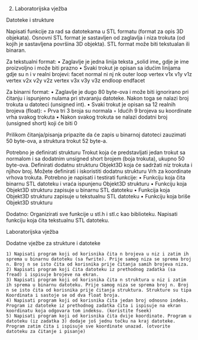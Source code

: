 2. Laboratorijska vježba

Datoteke i strukture

Napisati funkcije za rad sa datotekama u STL formatu (format za opis 3D objekata). Osnovni STL format je sastavljen od zaglavlja i niza trokuta (od kojih je sastavljena površina 3D objekta). STL format može biti tekstualan ili binaran. 

Za tekstualni format:
    • Zaglavlje je jedna linija teksta „solid ime„ gdje je ime proizvoljno i može biti prazno
    • Svaki trokut je opisan sa idućim linijama gdje su n i v realni brojevi:
facet normal ni nj nk
    outer loop
        vertex v1x v1y v1z
        vertex v2x v2y v2z
        vertex v3x v3y v3z
    endloop
endfacet

Za binarni format:
    • Zaglavlje je dugo 80 byte-ova i može biti ignorirano pri čitanju i ispunjeno nulama pri stvaranju datoteke. Nakon toga se nalazi broj trokuta u datoteci (unsigned int).
    • Svaki trokut je opisan sa 12 realnih brojeva (float):
        ◦ Prva tri 3 broja su normala
        ◦ Idućih 9 brojeva su koordinate vrha svakog trokuta
    • Nakon svakog trokuta se nalazi dodatni broj (unsigned short) koji će biti 0

Prilikom čitanja/pisanja pripazite da će zapis u binarnoj datoteci zauzimati 50 byte-ova, a struktura trokut 52 byte-a.

Potrebno je definirati strukturu Trokut koja će predstavljati jedan trokut sa normalom i sa dodatnim unsigned short brojem (boja trokuta), ukupno 50 byte-ova. Definirati dodatnu strukturu Objekt3D koja će sadržati niz trokuta i njihov broj. Možete definirati i iskoristiti dodatnu strukturu Vrh za koordinate vrhova trokuta. Potrebno je napisati i testirati funkcije:
    • Funkciju koja čita binarnu STL datoteku i vraća ispunjenu Objekt3D  strukturu
    • Funkciju koja Objekt3D strukturu zapisuje u binarnu STL datoteku
    • Funkcija koja Objekt3D strukturu zapisuje u tekstualnu STL datoteku
    • Funkciju koja briše Objekt3D strukturu


Dodatno:
Organizirati sve funkcije u stl.h i stl.c kao biblioteku. Napisati funkciju koja čita tekstualnu STL datoteku.

Laboratorijska vježba

Dodatne vježbe za strukture i datoteke

    1) Napisati program koji od korisnika čita n brojeva u niz i zatim ih sprema u binarnu datoteku (sa fwrite). Prije samog niza se sprema broj n. Broj n se isto čita od korisnika prije čitanja samih brojeva niza.
    2) Napisati program koji čita datoteku iz prethodnog zadatka (sa fread) i ispisuje brojeve na ekran.
    3) Napisati program koji od korisnika čita n struktura u niz i zatim ih sprema u binarnu datoteku. Prije samog niza se sprema broj n. Broj n se isto čita od korisnika prije čitanja struktura. Strukture su tipa Koordinata i sastoje se od dva float broja.
    4) Napisati program koji od korisnika čita jedan broj odnosno indeks. Program iz datoteke iz prethodnog zadatka čita i ispisuje na ekran koordinatu koja odgovara tom indeksu. (koristite fseek)
    5) Napisati program koji od korisnika čita dvije koordinate. Program u datoteku (iz zadatka 3) dodaje još jednu točku na kraj datoteke. Program zatim čita i ispisuje sve koordinate unazad. (otvorite datoteku za čitanje i pisanje)
